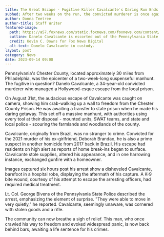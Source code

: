 ```yaml
---
title: The Great Escape - Fugitive Killer Cavalcante's Daring Run Ends in Pennsylvania
subhed: After two weeks on the run, the convicted murderer is once again in police custody, ending a community's nightmare.
author: Donna Teetree
author-title: Staff Writer
featured-image: 
  path: https://a57.foxnews.com/static.foxnews.com/foxnews.com/content/uploads/2023/09/720/405/Danelo-Cavalcante-Manhunt_02.jpg?ve=1&tl=1
  cutline: Danelo Cavalcante is escorted out of the Pennsylvania State Police Headquarters in Avondale, Pennsylvania.
  credit: Kevin C. Downs for Fox News Digital
  alt-text: Danelo Cavalcante in custody.
layout: post
category: News
date: 2023-09-14 09:08
---
```


Pennsylvania's Chester County, located approximately 30 miles from Philadelphia, was the epicenter of a two-week-long suspenseful manhunt. The fugitive in question? Danelo Cavalcante, a 34-year-old convicted murderer who managed a Hollywood-esque escape from the local prison.

On August 31st, the audacious escape of Cavalcante was caught on camera, showing him crab-walking up a wall to freedom from the Chester County Prison. He was awaiting a transfer to state prison when he made his daring getaway. This set off a massive manhunt, with authorities using every tool at their disposal - mounted units, SWAT teams, and state and local police - scouring the farmlands and woodlands of the county.

Cavalcante, originally from Brazil, was no stranger to crime. Convicted for the 2021 murder of his ex-girlfriend, Deborah Brandao, he is also a prime suspect in another homicide from 2017 back in Brazil. His escape had residents on high alert as reports of home break-ins began to surface. Cavalcante stole supplies, altered his appearance, and in one harrowing instance, exchanged gunfire with a homeowner.

Images captured six hours post his arrest show a disheveled Cavalcante, barefoot in a hospital robe, displaying the aftermath of his capture. A K-9 bite wound, courtesy of his attempt to escape the arresting officers, had required medical treatment.

Lt. Col. George Bivens of the Pennsylvania State Police described the arrest, emphasizing the element of surprise. "They were able to move in very quietly," he reported. Cavalcante, seemingly unaware, was cornered with stolen goods and a rifle.

The community can now breathe a sigh of relief. This man, who once crawled his way to freedom and evoked widespread panic, is now back behind bars, awaiting a life sentence for his crimes.
